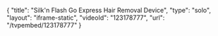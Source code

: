{
    "title": "Silk'n Flash Go Express Hair Removal Device",
    "type": "solo",
    "layout": "iframe-static",
    "videoId": "123178777",
    "url": "\/tvpembed\/123178777"
}
